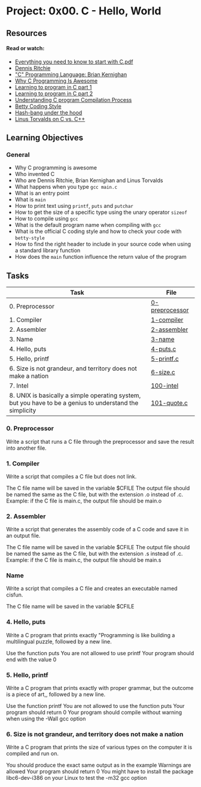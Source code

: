 # Project: 0x00. C - Hello, World

## Resources

#### Read or watch:

* [Everything you need to know to start with C.pdf](https://intranet.alxswe.com/rltoken/P01aLj9BDfDUOv-y9x82Yw)
* [Dennis Ritchie](https://intranet.alxswe.com/rltoken/YWFrRob_-Yo-_NQikMLI-g)
* ["C" Programming Language: Brian Kernighan](https://intranet.alxswe.com/rltoken/W4oygfMgAp5Hyc7o6QuSYQ)
* [Why C Programming Is Awesome](https://intranet.alxswe.com/rltoken/WYdE1novaWa0yt5fzGvLBw)
* [Learning to program in C part 1](https://intranet.alxswe.com/rltoken/aE_pZLbexuLroHA0FmjLbw)
* [Learning to program in C part 2](https://intranet.alxswe.com/rltoken/3a5y1N-0FlTaPbKRxlRLlQ)
* [Understanding C program Compilation Process](https://intranet.alxswe.com/rltoken/idYJyVfQRZ9e5aljiT5UKg)
* [Betty Coding Style](https://intranet.alxswe.com/rltoken/wJg_qB9ducisfVQNk62htg)
* [Hash-bang under the hood](https://intranet.alxswe.com/rltoken/zwv5CHLybXN6KFmsjbu_tg)
* [Linus Torvalds on C vs. C++](https://intranet.alxswe.com/rltoken/JrokM8Pk6bd9wPqQvEfSAA)
## Learning Objectives

### General

* Why C programming is awesome 
* Who invented C
* Who are Dennis Ritchie, Brian Kernighan and Linus Torvalds
* What happens when you type <code>gcc main.c</code>
* What is an entry point
* What is <code>main</code>
* How to print text using <code>printf</code>, <code>puts</code> and <code>putchar</code>
* How to get the size of a specific type using the unary operator <code>sizeof</code>
* How to compile using <code>gcc</code>
* What is the default program name when compiling with <code>gcc</code>
* What is the official C coding style and how to check your code with <code>betty-style</code>
* How to find the right header to include in your source code when using a standard library function
* How does the <code>main</code> function influence the return value of the program
## Tasks

| Task | File |
| ---- | ---- |
| 0. Preprocessor | [0-preprocessor](./0-preprocessor) |
| 1. Compiler | [1-compiler](./1-compiler) |
| 2. Assembler | [2-assembler](./2-assembler) |
| 3. Name | [3-name](./3-name) |
| 4. Hello, puts | [4-puts.c](./4-puts.c) |
| 5. Hello, printf | [5-printf.c](./5-printf.c) |
| 6. Size is not grandeur, and territory does not make a nation | [6-size.c](./6-size.c) |
| 7. Intel | [100-intel](./100-intel) |
| 8. UNIX is basically a simple operating system, but you have to be a genius to understand the simplicity | [101-quote.c](./101-quote.c) |







### 0. Preprocessor
Write a script that runs a C file through the preprocessor and save the result into another file.
### 1. Compiler
Write a script that compiles a C file but does not link.

The C file name will be saved in the variable $CFILE
The output file should be named the same as the C file, but with the extension .o instead of .c.
Example: if the C file is main.c, the output file should be main.o

### 2. Assembler
Write a script that generates the assembly code of a C code and save it in an output file.

The C file name will be saved in the variable $CFILE
The output file should be named the same as the C file, but with the extension .s instead of .c.
Example: if the C file is main.c, the output file should be main.s


###  Name
Write a script that compiles a C file and creates an executable named cisfun.

The C file name will be saved in the variable $CFILE

### 4. Hello, puts
Write a C program that prints exactly "Programming is like building a multilingual puzzle, followed by a new line.

Use the function puts
You are not allowed to use printf
Your program should end with the value 0

### 5. Hello, printf
Write a C program that prints exactly with proper grammar, but the outcome is a piece of art,, followed by a new line.

Use the function printf
You are not allowed to use the function puts
Your program should return 0
Your program should compile without warning when using the -Wall gcc option

### 6. Size is not grandeur, and territory does not make a nation
Write a C program that prints the size of various types on the computer it is compiled and run on.

You should produce the exact same output as in the example
Warnings are allowed
Your program should return 0
You might have to install the package libc6-dev-i386 on your Linux to test the -m32 gcc option


